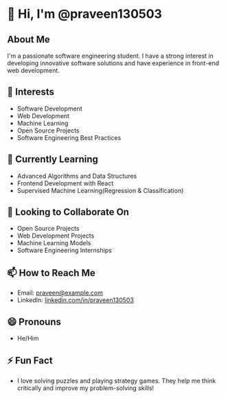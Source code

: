 # 👋 Hi, I'm @praveen130503

## About Me
I'm a passionate software engineering student. I have a strong interest in developing innovative software solutions and have experience in front-end web development.

## 👀 Interests
- Software Development
- Web Development
- Machine Learning
- Open Source Projects
- Software Engineering Best Practices

## 🌱 Currently Learning
- Advanced Algorithms and Data Structures
- Frontend Development with React
- Supervised Machine Learning(Regression & Classification)

## 💞️ Looking to Collaborate On
- Open Source Projects
- Web Development Projects
- Machine Learning Models
- Software Engineering Internships

## 📫 How to Reach Me
- Email: [praveen@example.com](mailto:praveen130503@gmail.com)
- LinkedIn: [linkedin.com/in/praveen130503](https://linkedin.com/in/praveen130503)

## 😄 Pronouns
- He/Him

## ⚡ Fun Fact
- I love solving puzzles and playing strategy games. They help me think critically and improve my problem-solving skills!



